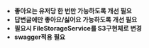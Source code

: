 - **좋아요는 유저당 한 번만 가능하도록 개선 필요**
- **답변글에만 좋아요/싫어요 가능하도록 개선 필요**
- **필요시 FileStorageService를 S3구현체로 변경**
- **swagger적용 필요**